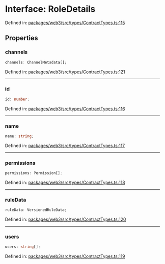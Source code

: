 # Interface: RoleDetails

Defined in: [packages/web3/src/types/ContractTypes.ts:115](https://github.com/towns-protocol/towns/blob/0db1fd0ac7258e8db8cedfb6183e8eade8284fa1/packages/web3/src/types/ContractTypes.ts#L115)

## Properties

### channels

```ts
channels: ChannelMetadata[];
```

Defined in: [packages/web3/src/types/ContractTypes.ts:121](https://github.com/towns-protocol/towns/blob/0db1fd0ac7258e8db8cedfb6183e8eade8284fa1/packages/web3/src/types/ContractTypes.ts#L121)

***

### id

```ts
id: number;
```

Defined in: [packages/web3/src/types/ContractTypes.ts:116](https://github.com/towns-protocol/towns/blob/0db1fd0ac7258e8db8cedfb6183e8eade8284fa1/packages/web3/src/types/ContractTypes.ts#L116)

***

### name

```ts
name: string;
```

Defined in: [packages/web3/src/types/ContractTypes.ts:117](https://github.com/towns-protocol/towns/blob/0db1fd0ac7258e8db8cedfb6183e8eade8284fa1/packages/web3/src/types/ContractTypes.ts#L117)

***

### permissions

```ts
permissions: Permission[];
```

Defined in: [packages/web3/src/types/ContractTypes.ts:118](https://github.com/towns-protocol/towns/blob/0db1fd0ac7258e8db8cedfb6183e8eade8284fa1/packages/web3/src/types/ContractTypes.ts#L118)

***

### ruleData

```ts
ruleData: VersionedRuleData;
```

Defined in: [packages/web3/src/types/ContractTypes.ts:120](https://github.com/towns-protocol/towns/blob/0db1fd0ac7258e8db8cedfb6183e8eade8284fa1/packages/web3/src/types/ContractTypes.ts#L120)

***

### users

```ts
users: string[];
```

Defined in: [packages/web3/src/types/ContractTypes.ts:119](https://github.com/towns-protocol/towns/blob/0db1fd0ac7258e8db8cedfb6183e8eade8284fa1/packages/web3/src/types/ContractTypes.ts#L119)
